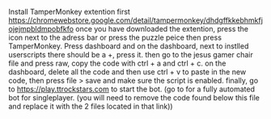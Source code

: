 Install TamperMonkey extention first
https://chromewebstore.google.com/detail/tampermonkey/dhdgffkkebhmkfjojejmpbldmpobfkfo
once you have downloaded the extention, press the icon next to the adress bar or press the puzzle peice then press TamperMonkey. Press dashboard and on the dashboard, next to instlled userscripts there should be a +, press it. then go to the jesus gamer chair file and press raw, copy the code with ctrl + a and ctrl + c. on the dashboard, delete all the code and then use ctrl + v to paste in the new code, then press file > save and make sure the script is enabled. finally, go to https://play.ttrockstars.com to start the bot. (go to for a fully automated bot for singleplayer. (you will need to remove the code found below this file and replace it with the 2 files located in that link))
